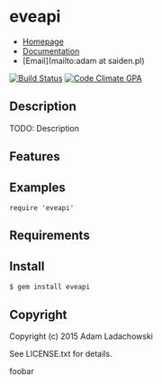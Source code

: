 # eveapi

* [Homepage](https://rubygems.org/gems/eveapi)
* [Documentation](http://rubydoc.info/gems/eveapi/frames)
* [Email](mailto:adam at saiden.pl)

[![Build Status](https://secure.travis-ci.org/aladac/eveapi.svg?branch=master)](https://travis-ci.org/aladac/eveapi)
[![Code Climate GPA](https://codeclimate.com/github/aladac/eveapi/badges/gpa.svg)](https://codeclimate.com/github/aladac/eveapi)

## Description

TODO: Description

## Features

## Examples

    require 'eveapi'

## Requirements

## Install

    $ gem install eveapi

## Copyright

Copyright (c) 2015 Adam Ladachowski

See LICENSE.txt for details.

foobar
